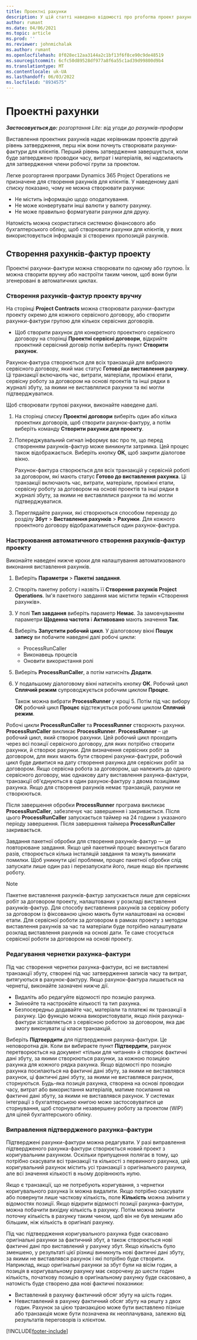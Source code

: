 ```yaml
---
title: Проектні рахунки
description: У цій статті наведено відомості про proforma проект рахунків-фактур у проектних операціях.
author: rumant
ms.date: 04/06/2021
ms.topic: article
ms.prod: ''
ms.reviewer: johnmichalak
ms.author: rumant
ms.openlocfilehash: 8f028ec12aa3144a2c1bf13f6f8ce90c9de48519
ms.sourcegitcommit: 6cfc50d89528df977a8f6a55c1ad39d99800d9b4
ms.translationtype: MT
ms.contentlocale: uk-UA
ms.lasthandoff: 06/03/2022
ms.locfileid: "8934575"
---
```

# <a name="proforma-project-invoices"></a>Проектні рахунки

_**Застосовується до:** розгортання Lite: від угоди до рахунків-проформ_

Виставлення проектних рахунків надає керівникам проектів другий рівень затвердження, перш ніж вони почнуть створювати рахунки-фактури для клієнтів. Перший рівень затвердження завершується, коли буде затверджено проводки часу, витрат і матеріалів, які надсилають для затвердження члени робочої групи за проектом.

Легке розгортання програми Dynamics 365 Project Operations не призначене для створення рахунків для клієнтів. У наведеному далі списку показано, чому не можна створювати рахунки:

- Не містить інформацію щодо оподаткування.
- Не може конвертувати інші валюти у валюту рахунку.
- Не може правильно форматувати рахунки для друку.

Натомість можна скористатися системою фінансового або бухгалтерського обліку, щоб створювати рахунки для клієнтів, у яких використовується інформація зі створених пропозицій рахунків.

## <a name="creating-project-invoices"></a>Створення рахунків-фактур проекту

Проектні рахунки-фактури можна створювати по одному або групою. Їх можна створити вручну або настроїти таким чином, щоб вони були згенеровані в автоматичних циклах.

### <a name="manually-create-project-invoices"></a>Створення рахунків-фактур проекту вручну 

На сторінці **Project Contracts** можна створювати рахунки-фактури проекту окремо для кожного сервісного договору, або створити рахунки-фактури групою для кількох сервісних договорів.

   - Щоб створити рахунок для конкретного проектного сервісного договору на сторінці **Проектні сервісні договори**, відкрийте проектний сервісний договір потім виберіть пункт **Створити рахунок**.

   Рахунок-фактура створюється для всіх транзакцій для вибраного сервісного договору, який має статус **Готової до виставлення рахунку**. Ці транзакції включають час, витрати, матеріали, проміжні етапи, сервісну роботу за договором на основі проектів та інші рядки в журналі збуту, за якими не виставлялися рахунки та які могли підтверджуватися.

Щоб створювати групові рахунки, виконайте наведене далі.

1. На сторінці списку **Проектні договори** виберіть один або кілька проектних договорів, щоб створити рахунок-фактуру, а потім виберіть команду **Створити рахунки для проекту**.
2. Попереджувальний сигнал інформує вас про те, що перед створенням рахунків-фактур може виникнути затримка. Цей процес також відображається. Виберіть кнопку **ОК**, щоб закрити діалогове вікно.

   Рахунок-фактура створюється для всіх транзакцій у сервісній роботі за договором, які мають статус **Готово до виставлення рахунка**. Ці транзакції включають час, витрати, матеріали, проміжні етапи, сервісну роботу за договором на основі проектів та інші рядки в журналі збуту, за якими не виставлялися рахунки та які могли підтверджуватися.

3. Переглядайте рахунки, які створюються способом переходу до розділу **Збут** \> **Виставлення рахунків** \> **Рахунки**. Для кожного проектного договору відображатиметься один рахунок-фактура.

### <a name="set-up-automated-creation-of-project-invoices"></a>Настроювання автоматичного створення рахунків-фактур проекту 

Виконайте наведені нижче кроки для налаштування автоматизованого виконання виставлення рахунків.

1. Виберіть **Параметри** \> **Пакетні завдання**.
2. Створіть пакетну роботу і назвіть її **Створення рахунків Project Operations**. Ім'я пакетного завдання має містити термін «Створення рахунків».
3. У полі **Тип завдання** виберіть параметр **Немає**. За замовчуванням параметри **Щоденна частота** і **Активовано** мають значення **Так**.
4. Виберіть **Запустити робочий цикл**. У діалоговому вікні **Пошук запису** ви побачите наведені далі робочі цикли:

    - ProcessRunCaller
    - Виконавець процесів
    - Оновити використання ролі

5. Виберіть **ProcessRunCaller**, а потім натисніть **Додати**.
6. У подальшому діалоговому вікні натисніть кнопку **ОК**. Робочий цикл **Сплячий режим** супроводжується робочим циклом **Процес**.

    Також можна вибрати **ProcessRunner** у кроці 5. Потім під час вибору **ОК** робочий цикл **Процес** відстежується робочим циклом **Сплячий режим**.

Робочі цикли **ProcessRunCaller** та **ProcessRunner** створюють рахунки. **ProcessRunCaller** викликає **ProcessRunner**. **ProcessRunner** – це робочий цикл, який створює рахунки. Цей робочий цикл проходить через всі позиції сервісного договору, для яких потрібно створити рахунки, й створює рахунки. Для визначення сервісних робіт за договором, для яких мають бути створені рахунки-фактури, робочий цикл буде дивитися на дату створення рахунка для сервісних робіт за договором. Якщо сервісна робота за договором, що належить до одного сервісного договору, має однакову дату виставлення рахунка-фактури, транзакції об'єднуються в один рахунок-фактуру з двома позиціями рахунка. Якщо для створення рахунків немає транзакцій, рахунки не створюються.

Після завершення обробки **ProcessRunner** програма викликає **ProcessRunCaller**, забезпечує час завершення і закривається. Після цього **ProcessRunCaller** запускається таймер на 24 години з указаного періоду завершення. Після завершення таймера **ProcessRunCaller** закривається.

Завдання пакетної обробки для створення рахунків-фактур — це повторюване завдання. Якщо цей пакетний процес виконується багато разів, створюється кілька інсталяцій завдання та можуть виникати помилки. Щоб уникнути цієї проблеми, процес пакетної обробки слід запускати лише один раз і перезапускати його, лише якщо він припиняє роботу.

> [!NOTE]
> Пакетне виставлення рахунків-фактур запускається лише для сервісних робіт за договором проекту, налаштованих у розкладі виставлення рахунків-фактур. Для способу виставлення рахунків за сервісну роботу за договором із фіксованою ціною мають бути налаштовані на основні етапи. Для сервісної роботи за договором в рамках проекту з методом виставлення рахунків за час та матеріали буде потрібно налаштувати розклад виставлення рахунків на основі дати. Те саме стосується сервісної роботи за договором на основі проекту.      
 
### <a name="edit-a-draft-invoice"></a>Редагування чернетки рахунка-фактури

Під час створення чернетки рахунка-фактури, всі не виставлені транзакції збуту, створені під час затвердження записів часу та витрат, витягуються в рахунок-фактуру. Якщо рахунок-фактура лишається на чернетці, виконайте зазначені нижче дії.

- Видаліть або редагуйте відомості про позицію рахунка.
- Змінюйте та настроюйте кількості та тип рахунка.
- Безпосередньо додавайте час, матеріали та платежі як транзакції в рахунку. Цю функцію можна використовувати, якщо лінія рахунка-фактури зіставляється з сервісною роботою за договором, яка дає змогу виконувати ці класи транзакцій.

Виберіть **Підтвердити** для підтвердження рахунка-фактури. Це неповоротна дія. Коли ви вибираєте пункт **Підтвердити**, рахунок перетворюється на документ «тільки для читання» й створює фактичні дані збуту, за якими створюються рахунки, за кожною позицією рахунка для кожного рядка рахунка. Якщо відомості про позицію рахунка посилаються на фактичні дані збуту, за якими не виставлявся рахунок, ці фактичні дані збуту, за якими не виставлявся рахунок, сторнуються. Будь-яка позиція рахунка, створена на основі проводки часу, витрат або використання матеріалів, матиме посилання на фактичні дані збуту, за якими не виставлявся рахунок. У системах інтеграції з бухгалтерською книгою може застосовуватися це сторнування, щоб сторнувати незавершену роботу за проектом (WIP) для цілей бухгалтерського обліку.

### <a name="correct-a-confirmed-invoice"></a>Виправлення підтвердженого рахунка-фактури

Підтверджені рахунки-фактури можна редагувати. У разі виправлення підтвердженого рахунка-фактури створюється новий проект з коригувальним рахунком. Оскільки припущення полягає в тому, що потрібно скасувати всі транзакції та кількості з первинного рахунка, цей коригувальний рахунок містить усі транзакції з оригінального рахунка, але всі значення кількості в ньому дорівнюють нулю.

Якщо є транзакції, що не потребують коригування, з чернетки коригувального рахунка їх можна видалити. Якщо потрібно скасувати або повернути лише часткову кількість, поле **Кількість** можна змінити у відомостях позиції. Якщо відкрити відомості позиції рахунка-фактури, можна побачити вихідну кількість в рахунку. Потім можна змінити поточну кількість в рахунку таким чином, щоб він не був меншим або більшим, ніж кількість в оригіналі рахунку.

Під час підтвердження коригувального рахунка буде скасовано оригінальні рахунки за фактичний збут, а також створюється нові фактичні дані про виставлений у рахунку збут. Якщо кількість було зменшено, у результаті цієї різниці виникнуть нові фактичні дані збуту, за якими не виставлявся рахунок і які потрібно буде створити. Наприклад, якщо оригінальні рахунки за збут були на вісім годин, а позиція в коригувальному рахунку має скорочену до шести годин кількість, початкову позицію в оригінальному рахунку буде скасовано, а натомість буде створено два нові фактичні показники:

- Виставлений в рахунку фактичний обсяг збуту на шість годин.
- Невиставлений в рахунку фактичний обсяг збуту на решту з двох годин. Рахунок за цією транзакцією може бути виставлено пізніше або транзакція може бути позначена як неоплачувана, залежно від результатів переговорів із клієнтом.



[!INCLUDE[footer-include](../../includes/footer-banner.md)]

